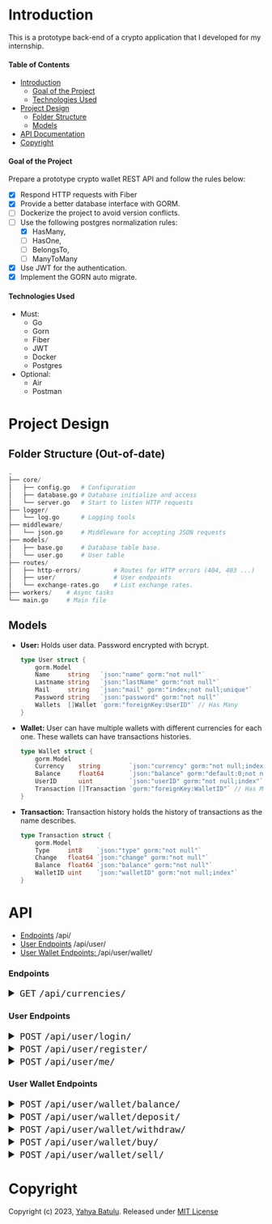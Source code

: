 # Introduction
This is a prototype back-end of a crypto application that I developed for my internship. 

#### Table of Contents
- [Introduction](#introduction)
    - [Goal of the Project](#goal-of-the-project)
    - [Technologies Used](#technologies-used)
- [Project Design](#project-design)
    - [Folder Structure](#folder-structure)
    - [Models](#models)
- [API Documentation](#api)
- [Copyright](#copyright)

#### Goal of the Project
Prepare a prototype crypto wallet REST API and follow the rules below: 

* [x] Respond HTTP requests with Fiber
* [x] Provide a better database interface with GORM.
* [ ] Dockerize the project to avoid version conflicts.
* [ ] Use the following postgres normalization rules: 
    * [x] HasMany, 
    * [ ] HasOne, 
    * [ ] BelongsTo,
    * [ ] ManyToMany
* [x] Use JWT for the authentication.
* [x] Implement the GORN auto migrate.

#### Technologies Used
* Must:
    * Go
    * Gorn
    * Fiber
    * JWT
    * Docker
    * Postgres
* Optional:
    * Air
    * Postman

# Project Design

## Folder Structure (Out-of-date)
```py
.
├── core/ 
│   ├── config.go   # Configuration
│   ├── database.go # Database initialize and access
│   └── server.go   # Start to listen HTTP requests
├── logger/
│   └── log.go      # Logging tools
├── middleware/
│   └── json.go     # Middleware for accepting JSON requests
├── models/
│   ├── base.go     # Database table base.
│   └── user.go     # User table
├── routes/
│   ├── http-errors/         # Routes for HTTP errors (404, 403 ...) 
│   ├── user/                # User endpoints
│   └── exchange-rates.go    # List exchange rates.
├── workers/    # Async tasks
└── main.go     # Main file
```

## Models

* **User:** Holds user data. Password encrypted with bcrypt.
    ```go
    type User struct {
        gorm.Model
        Name     string   `json:"name" gorm:"not null"`
        Lastname string   `json:"lastName" gorm:"not null"`
        Mail     string   `json:"mail" gorm:"index;not null;unique"`
        Password string   `json:"password" gorm:"not null"`
        Wallets  []Wallet `gorm:"foreignKey:UserID"` // Has Many
    }
    ```

* **Wallet:** User can have multiple wallets with different currencies for each one. These wallets can have transactions histories.
    ```go
    type Wallet struct {
        gorm.Model
        Currency    string        `json:"currency" gorm:"not null;index"`
        Balance     float64       `json:"balance" gorm:"default:0;not null"`
        UserID      uint          `json:"userID" gorm:"not null;index"`
        Transaction []Transaction `gorm:"foreignKey:WalletID"` // Has Many
    }
    ```

* **Transaction:** Transaction history holds the history of transactions as the name describes.
    ```go
    type Transaction struct {
        gorm.Model
        Type     int8    `json:"type" gorm:"not null"`
        Change   float64 `json:"change" gorm:"not null"`
        Balance  float64 `json:"balance" gorm:"not null"`
        WalletID uint    `json:"walletID" gorm:"not null;index"`
    }
    ```

# API

* [Endpoints](#endpoints) /api/
* [User Endpoints](#user-endpoints) /api/user/
* [User Wallet Endpoints: ](#user-wallet-endpoints) /api/user/wallet/

### Endpoints

<!-- Currencies -->

<details>
<summary style="font-size: 1.5em;">
<code>GET</code> <code>/api/currencies/</code>
</summary>

##### Description    
Lists the crypto currency exchange rates.

##### Response
    
```json
{
    "currency": "USD",
    "rates": {
        "00": 13.651877133105803,
        "1INCH": 3.898635477582846,
        "AAVE": 0.0159936025589764,
        "ABT": 13.708019191226867,
        "ACH": 64.1148938898506,
        ...
}
```
</details>

### User Endpoints

<!-- Login -->

<details>
<summary style="font-size: 1.5em;">
<code>POST</code> <code>/api/user/login/</code>
</summary>

##### Description    
Returns auth token if matching credentials provided.

##### Parameters
| Name     | Type   | Description  |
|----------|--------|--------------|
| mail     | string | Mail address |
| password | string | Password     |

##### Response
    
```json
{
    "status": true,
    "message": "OK!",
    "token": "eyJhbGciOiJIUzI1NiIsInR5cCI6IkpXVCJ9.eyJVc2VySUQiOjF9.HBNfNTMv3Jd9Wf-m3v6buHgGLQL0Srl8zwGro8JHcO4"
}
```
</details>

<!-- Register -->

<details>
<summary style="font-size: 1.5em;">
<code>POST</code> <code>/api/user/register/</code>
</summary>

##### Description    
Creates a new account if provided details are appropriate.

##### Parameters
| Name     | Type   | Description  |
|----------|--------|--------------|
| name     | string | First name   |
| lastName | string | Last name    |
| mail     | string | Mail address |
| password | string | Password     |

##### Response
    
```json
{
    "status": true,
    "message": "OK!",
}
```
</details>

<!-- Me -->

<details>
<summary style="font-size: 1.5em;">
<code>POST</code> <code>/api/user/me/</code>
</summary>

##### Description    
Returns user information.

##### Parameters
Auth required

##### Response
    
```json
{
    "id": 1,
    "lastname": "Batulu",
    "mail": "admin@yahyabatulu.com",
    "name": "Yahya"
}
```
</details>

### User Wallet Endpoints

<!-- Balance -->

<details>
<summary style="font-size: 1.5em;">
<code>POST</code> <code>/api/user/wallet/balance/</code>
</summary>

##### Description    
Returns user balance.

##### Parameters
Auth required

##### Response
    
```json
{
    "BTC": 40990.47869000058,
    "USD": 995270.5766880848
}
```
</details>

<!-- Deposit -->

<details>
<summary style="font-size: 1.5em;">
<code>POST</code> <code>/api/user/wallet/deposit/</code>
</summary>

##### Description    
A money deposit endpoint. Virtual POS not implemented. It's just a prototype.

##### Parameters
Auth required

| Name   | Type  | Description                 |
|--------|-------|-----------------------------|
| amount | float | Amount of money to deposit. |

##### Response
    
```json
{
    "status": true,
    "newBalance": 64.05993807839195,
    "message": "OK",
}
```
</details>

<!-- Withdraw -->

<details>
<summary style="font-size: 1.5em;">
<code>POST</code> <code>/api/user/wallet/withdraw/</code>
</summary>

##### Description    
A money withdraw endpoint.

##### Parameters
Auth required

| Name   | Type  | Description                  |
|--------|-------|------------------------------|
| amount | float | Amount of money to withdraw. |

##### Response
    
```json
{
    "status": true,
    "newBalance": 64.05993807839195,
    "message": "OK",
}
```
</details>

<!-- Buy -->

<details>
<summary style="font-size: 1.5em;">
<code>POST</code> <code>/api/user/wallet/buy/</code>
</summary>

##### Description    
Performs a crypto purchase and returns success or failure depending on the result.

##### Parameters
Auth required

| Name     | Type   | Description              |
|----------|--------|--------------------------|
| amount   | float  | Amount of crypto to buy. |
| currency | string | Currency to buy          |

##### Response
    
```json
{
    "message": "OK!",
    "status": true, // Success state
    "Balance": { // New balance
        "BTC": 1.0053999999999998,
        "USD": 64.05993807839195
    },
    "sold_amount": 135.72802500006378,
    "sold_currency": "USD",
    "bought_amount": 0.005,
    "bought_currency": "BTC",
}
```
</details>

<!-- Buy -->

<details>
<summary style="font-size: 1.5em;">
<code>POST</code> <code>/api/user/wallet/sell/</code>
</summary>

##### Description    
Performs a crypto selling and returns success or failure depending on the result.

##### Parameters
Auth required

| Name     | Type   | Description               |
|----------|--------|---------------------------|
| amount   | float  | Amount of crypto to sell. |
| currency | string | Currency to sell.         |

##### Response
    
```json
{
    "message": "OK!",
    "status": true,
    "Balance": {
        "BTC": 995270.5766880848,
        "USD": 40990.47869000058
    },
    "bought_amount": 135.17072499994828,
    "bought_currency": "USD",
    "sold_amount": 0.005,
    "sold_currency": "BTC",
}
```
</details>

# Copyright
Copyright (c) 2023, [Yahya Batulu](https://www.yahyabatulu.com). Released under [MIT License](LICENSE)
